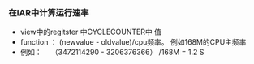 ### 在IAR中计算运行速率
- view中的regitster 中CYCLECOUNTER中 值
- function ： (newvalue - oldvalue)/cpu频率。 例如168M的CPU主频率 
- 例如：　 （3472114290 - 3206376366） /168M  = 1.2 S



